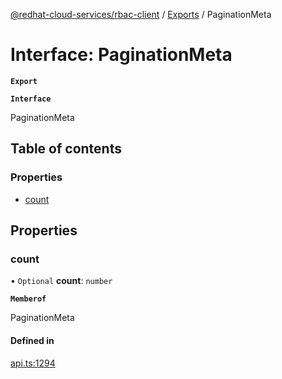 [@redhat-cloud-services/rbac-client](../README.md) / [Exports](../modules.md) / PaginationMeta

# Interface: PaginationMeta

**`Export`**

**`Interface`**

PaginationMeta

## Table of contents

### Properties

- [count](PaginationMeta.md#count)

## Properties

### count

• `Optional` **count**: `number`

**`Memberof`**

PaginationMeta

#### Defined in

[api.ts:1294](https://github.com/mkholjuraev/javascript-clients/blob/master/packages/rbac/api.ts#L1294)
